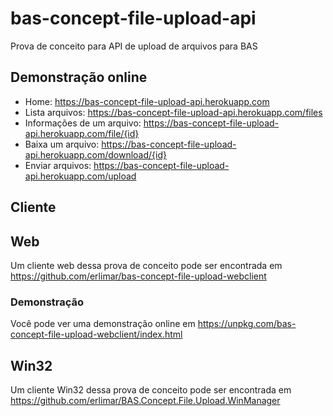 # bas-concept-file-upload-api
Prova de conceito para API de upload de arquivos para BAS

## Demonstração online

* Home: https://bas-concept-file-upload-api.herokuapp.com
* Lista arquivos: https://bas-concept-file-upload-api.herokuapp.com/files
* Informações de um arquivo: https://bas-concept-file-upload-api.herokuapp.com/file/{id}
* Baixa um arquivo: https://bas-concept-file-upload-api.herokuapp.com/download/{id}
* Enviar arquivos: https://bas-concept-file-upload-api.herokuapp.com/upload

## Cliente

## Web
Um cliente web dessa prova de conceito pode ser encontrada em https://github.com/erlimar/bas-concept-file-upload-webclient

### Demonstração
Você pode ver uma demonstração online em https://unpkg.com/bas-concept-file-upload-webclient/index.html

## Win32
Um cliente Win32 dessa prova de conceito pode ser encontrada em https://github.com/erlimar/BAS.Concept.File.Upload.WinManager
